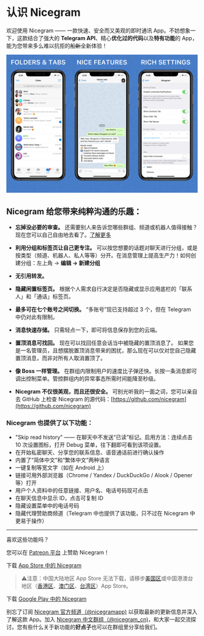 # 认识 Nicegram

欢迎使用 Nicegram —— 一款快速、安全而又美观的即时通讯 App。不妨想象一下，这款结合了强大的 **Telegram API**、精心**优化过的代码**以及**特有功能**的 App，能为您带来多么难以抗拒的<del>船新</del>全新体验！ 

![](/features/images/NicegramGrid.png)

## Nicegram 给您带来纯粹沟通的乐趣：

- **忘掉没必要的审查。** 还需要别人来告诉您哪些群组、频道或机器人值得接触？现在您可以自己自由地去看了。[了解更多](/cn/unblock)

- **利用分组和标签页让自己更专注。** 可以按您想要的话题对聊天进行分组，或是按类型（频道、机器人、私人等等）分开。在消息管理上提高生产力！如何创建分组：左上角 -> **编辑 -> 新建分组**

- **无引用转发。**

- **隐藏闲置标签页。** 根据个人需求自行决定是否隐藏或显示应用底栏的「联系人」和「通话」标签页。

- **最多可在七个账号之间切换。** “多账号”现已支持超过 3 个，但在 Telegram 中仍对此有限制。

- **消息快速存储。** 只需轻点一下，即可将信息保存到您的云端。

- **置顶消息可找回。** 现在可以找回任意会话当中被隐藏的置顶消息了。
如果您是一名管理员，且想摆脱置顶消息带来的困扰，那么现在可以仅对您自己隐藏置顶消息，而非对所有人取消置顶了。

- **像 Boss 一样管理。** 在群组内限制用户的速度比子弹还快。长按一条消息即可调出控制菜单。管控群组内的异常事态所需时间能降至秒级。

- **Nicegram 不仅很美观，而且还很安全。** 可别光听我的一面之词，您可以亲自去 GitHub 上检查 Nicegram 的源代码：[https://github.com/nicegram](https://github.com/nicegram)

### Nicegram 也提供了以下功能：
- "Skip read history" —— 在聊天中不发送“已读”标记。启用方法：连续点击 10 次设置图标，打开 Debug 菜单，往下翻即可看到该项设置。
- 在开始私密聊天、分享您的联系信息、语音通话前进行确认操作
- 内置了“简体中文”和“繁体中文”两种语言
- 一键复制等宽文字（如在 Android 上）
- 链接可用外部浏览器（Chrome / Yandex / DuckDuckGo / Alook / Opener 等）打开
- 用户个人资料中的任意链接、用户名、电话号码现可点击
- 在聊天信息中显示 ID，点击可复制 ID
- 隐藏设置菜单中的电话号码
- 隐藏代理赞助商频道（Telegram 中也提供了该功能，只不过在 Nicegram 中更易于操作）

---

喜欢这些功能吗？

您可以在 [Patreon 平台](https://patreon.com/nicegram) 上赞助 Nicegram！

下载 [App Store 中的 Nicegram](https://apps.apple.com/app/apple-store/id1608870673?pt=119567154&ct=nicegram.app&mt=8)
> ⚠️注意：中国大陆地区 App Store 无法下载，请移步[美国区](https://apps.apple.com/us/app/id1608870673)或中国港澳台地区（[香港区](https://apps.apple.com/hk/app/id1608870673)、[澳门区](https://apps.apple.com/mo/app/id1608870673)、[台湾区](https://apps.apple.com/app/apple-store/id1608870673?pt=119567154&ct=nicegram.app&mt=8)）App Store。

下载 [Google Play 中的 Nicegram](https://play.google.com/store/apps/details?id=app.nicegram&utm_source=nicegram.app&utm_medium=main&utm_campaign=web)

别忘了订阅 [Nicegram 官方频道（@nicegramapp)](https://t.me/nicegramapp) 以获取最新的更新信息并深入了解这款 App。加入 [Nicegram 中文群组（@nicegram_cn)](https://t.me/nicegram_cn)，和大家一起交流探讨。您有些什么关于新功能的**好点子**也可以在群组里分享给我们。
